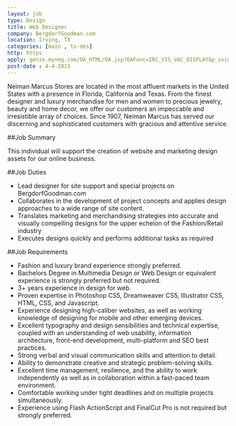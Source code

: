 ```yaml
---
layout: job
type: Design
title: Web Designer
company: BergdorfGoodman.com
location: Irving, TX
categories: [main , tx-des]
http: https
apply: genie.mynmg.com/OA_HTML/OA.jsp?OAFunc=IRC_VIS_VAC_DISPLAY&p_svid=36131&p_spid=475230
post-date : 4-4-2013
---
```


Neiman Marcus Stores are located in the most affluent markets in the United States with a presence in Florida, California and Texas. From the finest designer and luxury merchandise for men and women to precious jewelry, beauty and home decor, we offer our customers an impeccable and irresistible array of choices. Since 1907, Neiman Marcus has served our discerning and sophisticated customers with gracious and attentive service.
		
##Job Summary		

This individual will support the creation of website and marketing design assets for our online business.
		
##Job Duties		

* Lead designer for site support and special projects on BergdorfGoodman.com
* Collaborates in the development of project concepts and applies design approaches to a wide range of site content.
* Translates marketing and merchandising strategies into accurate and visually compelling designs for the upper echelon of the Fashion/Retail industry
* Executes designs quickly and performs additional tasks as required
	
##Job Requirements		

* Fashion and luxury brand experience strongly preferred.
* Bachelors Degree in Multimedia Design or Web Design or equivalent experience is strongly preferred but not required.
* 3+ years experience in design for web.
* Proven expertise in Photoshop CS5, Dreamweaver CS5, Illustrator CS5, HTML, CSS, and Javascript.
* Experience designing high-caliber websites, as well as working knowledge of designing for mobile and other emerging devices.
* Excellent typography and design sensibilities and technical expertise, coupled with an understanding of web usability, information architecture, front-end development, multi-platform and SEO best practices.
* Strong verbal and visual communication skills and attention to detail.
* Ability to demonstrate creative and strategic problem-solving skills.
* Excellent time management, resilience, and the ability to work independently as well as in collaboration within a fast-paced team environment.
* Comfortable working under tight deadlines and on multiple projects simultaneously.
* Experience using Flash ActionScript and FinalCut Pro is not required but strongly preferred.  